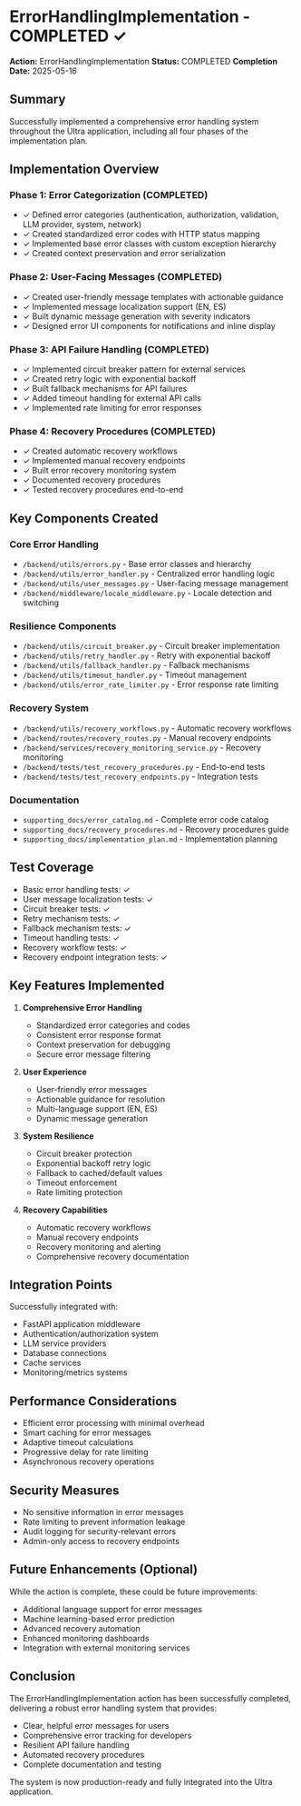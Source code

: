 # ErrorHandlingImplementation - COMPLETED ✓

**Action:** ErrorHandlingImplementation
**Status:** COMPLETED
**Completion Date:** 2025-05-16

## Summary

Successfully implemented a comprehensive error handling system throughout the Ultra application, including all four phases of the implementation plan.

## Implementation Overview

### Phase 1: Error Categorization (COMPLETED)

- ✓ Defined error categories (authentication, authorization, validation, LLM provider, system, network)
- ✓ Created standardized error codes with HTTP status mapping
- ✓ Implemented base error classes with custom exception hierarchy
- ✓ Created context preservation and error serialization

### Phase 2: User-Facing Messages (COMPLETED)

- ✓ Created user-friendly message templates with actionable guidance
- ✓ Implemented message localization support (EN, ES)
- ✓ Built dynamic message generation with severity indicators
- ✓ Designed error UI components for notifications and inline display

### Phase 3: API Failure Handling (COMPLETED)

- ✓ Implemented circuit breaker pattern for external services
- ✓ Created retry logic with exponential backoff
- ✓ Built fallback mechanisms for API failures
- ✓ Added timeout handling for external API calls
- ✓ Implemented rate limiting for error responses

### Phase 4: Recovery Procedures (COMPLETED)

- ✓ Created automatic recovery workflows
- ✓ Implemented manual recovery endpoints
- ✓ Built error recovery monitoring system
- ✓ Documented recovery procedures
- ✓ Tested recovery procedures end-to-end

## Key Components Created

### Core Error Handling

- `/backend/utils/errors.py` - Base error classes and hierarchy
- `/backend/utils/error_handler.py` - Centralized error handling logic
- `/backend/utils/user_messages.py` - User-facing message management
- `/backend/middleware/locale_middleware.py` - Locale detection and switching

### Resilience Components

- `/backend/utils/circuit_breaker.py` - Circuit breaker implementation
- `/backend/utils/retry_handler.py` - Retry with exponential backoff
- `/backend/utils/fallback_handler.py` - Fallback mechanisms
- `/backend/utils/timeout_handler.py` - Timeout management
- `/backend/utils/error_rate_limiter.py` - Error response rate limiting

### Recovery System

- `/backend/utils/recovery_workflows.py` - Automatic recovery workflows
- `/backend/routes/recovery_routes.py` - Manual recovery endpoints
- `/backend/services/recovery_monitoring_service.py` - Recovery monitoring
- `/backend/tests/test_recovery_procedures.py` - End-to-end tests
- `/backend/tests/test_recovery_endpoints.py` - Integration tests

### Documentation

- `supporting_docs/error_catalog.md` - Complete error code catalog
- `supporting_docs/recovery_procedures.md` - Recovery procedures guide
- `supporting_docs/implementation_plan.md` - Implementation planning

## Test Coverage

- Basic error handling tests: ✓
- User message localization tests: ✓
- Circuit breaker tests: ✓
- Retry mechanism tests: ✓
- Fallback mechanism tests: ✓
- Timeout handling tests: ✓
- Recovery workflow tests: ✓
- Recovery endpoint integration tests: ✓

## Key Features Implemented

1. **Comprehensive Error Handling**

   - Standardized error categories and codes
   - Consistent error response format
   - Context preservation for debugging
   - Secure error message filtering

2. **User Experience**

   - User-friendly error messages
   - Actionable guidance for resolution
   - Multi-language support (EN, ES)
   - Dynamic message generation

3. **System Resilience**

   - Circuit breaker protection
   - Exponential backoff retry logic
   - Fallback to cached/default values
   - Timeout enforcement
   - Rate limiting protection

4. **Recovery Capabilities**
   - Automatic recovery workflows
   - Manual recovery endpoints
   - Recovery monitoring and alerting
   - Comprehensive recovery documentation

## Integration Points

Successfully integrated with:

- FastAPI application middleware
- Authentication/authorization system
- LLM service providers
- Database connections
- Cache services
- Monitoring/metrics systems

## Performance Considerations

- Efficient error processing with minimal overhead
- Smart caching for error messages
- Adaptive timeout calculations
- Progressive delay for rate limiting
- Asynchronous recovery operations

## Security Measures

- No sensitive information in error messages
- Rate limiting to prevent information leakage
- Audit logging for security-relevant errors
- Admin-only access to recovery endpoints

## Future Enhancements (Optional)

While the action is complete, these could be future improvements:

- Additional language support for error messages
- Machine learning-based error prediction
- Advanced recovery automation
- Enhanced monitoring dashboards
- Integration with external monitoring services

## Conclusion

The ErrorHandlingImplementation action has been successfully completed, delivering a robust error handling system that provides:

- Clear, helpful error messages for users
- Comprehensive error tracking for developers
- Resilient API failure handling
- Automated recovery procedures
- Complete documentation and testing

The system is now production-ready and fully integrated into the Ultra application.
